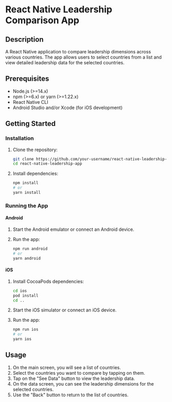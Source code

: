 # React Native Leadership Comparison App

## Description

A React Native application to compare leadership dimensions across various countries. The app allows users to select countries from a list and view detailed leadership data for the selected countries.

## Prerequisites

- Node.js (>=14.x)
- npm (>=6.x) or yarn (>=1.22.x)
- React Native CLI
- Android Studio and/or Xcode (for iOS development)

## Getting Started

### Installation

1. Clone the repository:

    ```bash
    git clone https://github.com/your-username/react-native-leadership-app.git
    cd react-native-leadership-app
    ```

2. Install dependencies:

    ```bash
    npm install
    # or
    yarn install
    ```

### Running the App

#### Android

1. Start the Android emulator or connect an Android device.

2. Run the app:

    ```bash
    npm run android
    # or
    yarn android
    ```

#### iOS

1. Install CocoaPods dependencies:

    ```bash
    cd ios
    pod install
    cd ..
    ```

2. Start the iOS simulator or connect an iOS device.

3. Run the app:

    ```bash
    npm run ios
    # or
    yarn ios
    ```

## Usage

1. On the main screen, you will see a list of countries.
2. Select the countries you want to compare by tapping on them.
3. Tap on the "See Data" button to view the leadership data.
4. On the data screen, you can see the leadership dimensions for the selected countries.
5. Use the "Back" button to return to the list of countries.
